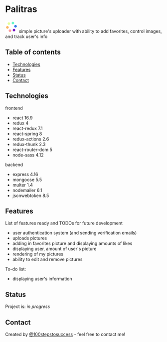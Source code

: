 # Palitras 
<img src="https://github.com/100stepstosuccess/Palitras/blob/master/client/public/images/logo.svg" alt="logo" width="40"/>
simple picture's uploader with ability to add favorites, control images, and track user's info


## Table of contents

- [Technologies](#technologies)
- [Features](#features)
- [Status](#status)
- [Contact](#contact)

## Technologies

frontend
- react 16.9
- redux 4
- react-redux 7.1
- react-spring 8
- redux-actions 2.6
- redux-thunk 2.3
- react-router-dom  5
- node-sass 4.12

backend
- express 4.16
- mongoose 5.5
- multer 1.4
- nodemailer 6.1
- jsonwebtoken 8.5


## Features

List of features ready and TODOs for future development

- user authentication system (and sending verification emails)
- uploads pictures
- adding in favorites picture and displaying amounts of likes
- displaying user, amount of user's picture
- rendering of my pictures
- ability to edit and remove pictures

To-do list:

- displaying user's information

## Status

Project is: _in progress_

## Contact

Created by [@100stepstosuccess](https://github.com/100stepstosuccess) - feel free to contact me!
